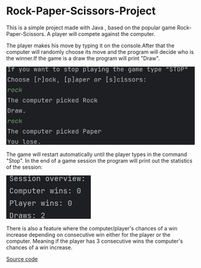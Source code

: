 # Rock-Paper-Scissors-Project
This is a simple project made with Java , based on the popular game Rock-Paper-Scissors. A player will compete against the computer.

The player makes his move by typing it on the console.After that the computer will randomly choose its move and the program will decide 
who is the winner.If the game is a draw the program will print "Draw". 

![img_1.png](img_1.png)

The game will restart automatically until the player types in the command "Stop".
In the end of a game session the program will print out the statistics of the session:

![img_2.png](img_2.png)

There is also a feature where the computer/player's chances of a win increase depending on
consecutive win either for the player or the computer. Meaning if the player has 3 consecutive wins 
the computer's chances of a win increase.

[Source code](RockPaperScissorsGame.java)
